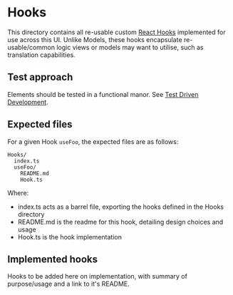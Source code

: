 # Hooks

This directory contains all re-usable custom [React Hooks](https://reactts.org/docs/hooks-intro.html#motivation) implemented for use across this UI. Unlike Models, these hooks encapsulate re-usable/common logic views or models may want to utilise, such as translation capabilities.

## Test approach

Elements should be tested in a functional manor. See [Test Driven Development](../../docs/Test.md#style-of-test).

## Expected files

For a given Hook `useFoo`, the expected files are as follows:

```
Hooks/
  index.ts
  useFoo/
    README.md
    Hook.ts
```

Where:

- index.ts acts as a barrel file, exporting the hooks defined in the Hooks directory
- README.md is the readme for this hook, detailing design choices and usage
- Hook.ts is the hook implementation

## Implemented hooks

Hooks to be added here on implementation, with summary of purpose/usage and a link to it's README.
